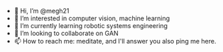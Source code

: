 - 👋 Hi, I’m @megh21
- 👀 I’m interested in computer vision, machine learning
- 🌱 I’m currently learning robotic systems engineering
- 💞️ I’m looking to collaborate on GAN
- 📫 How to reach me: meditate, and I'll answer you also ping me here.

<!---
megh21/megh21 is a ✨ special ✨ repository because its `README.md` (this file) appears on your GitHub profile.
You can click the Preview link to take a look at your changes.
--->
